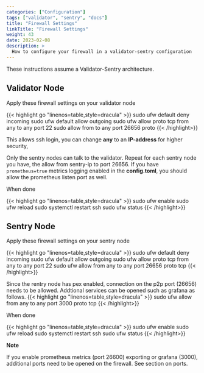 ```yaml
---
categories: ["Configuration"]
tags: ["validator", "sentry", "docs"]
title: "Firewall Settings"
linkTitle: "Firewall Settings"
weight: 43
date: 2023-02-08
description: >
  How to configure your firewall in a validator-sentry configuration
---
```


These instructions assume a Validator-Sentry architecture.

## Validator Node

Apply these firewall settings on your validator node


{{< highlight go "linenos=table,style=dracula" >}}
sudo ufw default deny incoming
sudo ufw default allow outgoing
sudo ufw allow proto tcp from any to any port 22
sudo allow from <sentry-ip> to any port 26656 proto
{{< /highlight>}}


This allows ssh login, you can change **any** to an **IP-address** for higher security,

Only the sentry nodes can talk to the validator.
Repeat for each sentry node you have, the allow from sentry-ip to port 26656. If you have <code>prometheus=true</code> metrics logging enabled in the **config.toml**, you should allow the prometheus listen port as well.

When done

{{< highlight go "linenos=table,style=dracula" >}}
sudo ufw enable
sudo ufw reload
sudo systemctl restart ssh
sudo ufw status
{{< /highlight>}}

## Sentry Node

Apply these firewall settings on your sentry node

{{< highlight go "linenos=table,style=dracula" >}}
sudo ufw default deny incoming
sudo ufw default allow outgoing
sudo ufw allow proto tcp from any to any port 22
sudo ufw allow from any to any port 26656 proto tcp
{{< /highlight>}}

Since the rentry node has pex enabled, connection on the p2p port (26656) needs to be allowed.
Addtional services can be opened such as grafana as follows. 
{{< highlight go "linenos=table,style=dracula" >}}
sudo ufw allow from any to any port 3000 proto tcp
{{< /highlight>}}

When done

{{< highlight go "linenos=table,style=dracula" >}}
sudo ufw enable
sudo ufw reload
sudo systemctl restart ssh
sudo ufw status
{{< /highlight>}}


**Note**

If you enable prometheus metrics (port 26600) exporting or grafana (3000), additional ports need to be opened on the firewall.  See section on ports.
